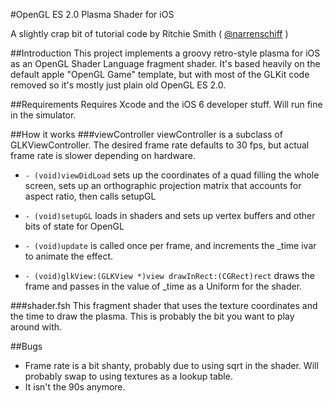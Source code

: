 #OpenGL ES 2.0 Plasma Shader for iOS

A slightly crap bit of tutorial code by Ritchie Smith ( [@narrenschiff](https://twitter.com/Narrenschiff) )

##Introduction
This project implements a groovy retro-style plasma for iOS as an OpenGL Shader Language fragment shader. It's based heavily on the default apple "OpenGL Game" template, but with most of the GLKit code removed so it's mostly just plain old OpenGL ES 2.0.

##Requirements
Requires Xcode and the iOS 6 developer stuff. Will run fine in the simulator.

##How it works
###viewController
viewController is a subclass of GLKViewController. The desired frame rate defaults to 30 fps, but actual frame rate is slower depending on hardware.

* `- (void)viewDidLoad` sets up the coordinates of a quad filling the whole screen, sets up an orthographic projection matrix that accounts for aspect ratio, then calls setupGL

* `- (void)setupGL` loads in shaders and sets up vertex buffers and other bits of state for OpenGL

* `- (void)update` is called once per frame, and increments the _time ivar to animate the effect.

* `- (void)glkView:(GLKView *)view drawInRect:(CGRect)rect` draws the frame and passes in the value of _time as a Uniform for the shader.

###shader.fsh
This fragment shader that uses the texture coordinates and the time to draw the plasma. This is probably the bit you want to play around with.

##Bugs
* Frame rate is a bit shanty, probably due to using sqrt in the shader. Will probably swap to using textures as a lookup table.
* It isn't the 90s anymore.